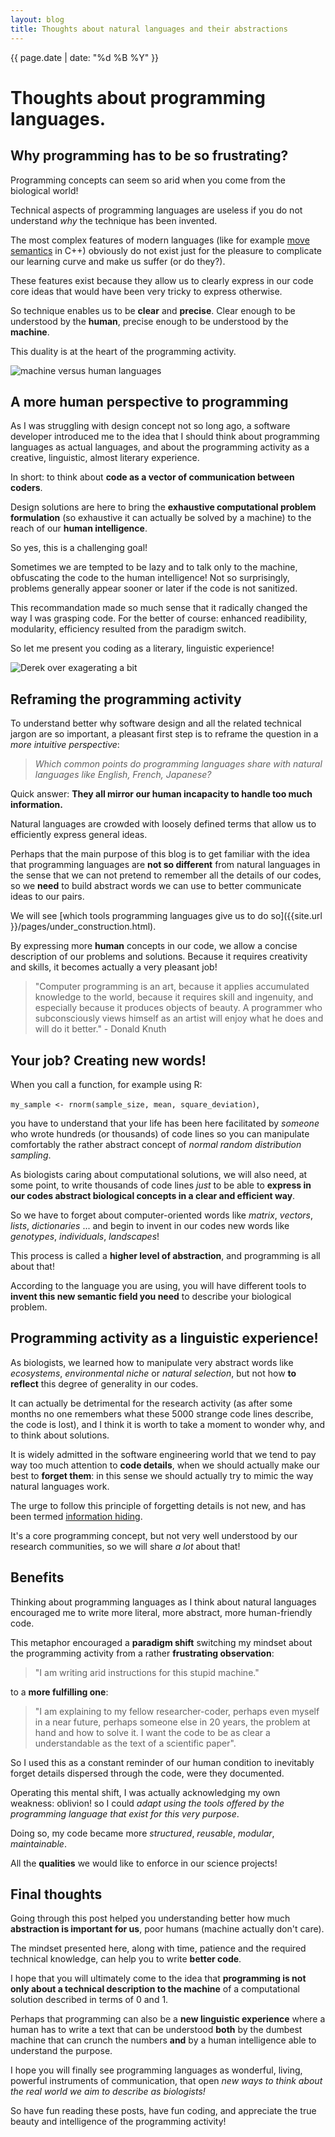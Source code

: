 ```yaml
---
layout: blog
title: Thoughts about natural languages and their abstractions
---
```


{{ page.date | date: "%d %B %Y" }}

# Thoughts about programming languages.

## Why programming has to be so frustrating?

Programming concepts can seem so arid when you come from the biological world!

Technical aspects of programming languages are useless if you do not understand *why* the
technique has been invented.

The most complex features of modern languages (like for example [move semantics](https://stackoverflow.com/questions/3106110/what-are-move-semantics) in C++)
obviously do not exist just for the pleasure to complicate our learning curve and
make us suffer (or do they?).

These features exist because they allow us to clearly express in our code core ideas that
would have been very tricky to express otherwise.

So technique enables us to be **clear** and **precise**. Clear enough to be understood
by the **human**, precise enough to be understood by the **machine**.

This duality is at the heart of the programming activity.

![machine versus human languages]({{site.url}}/pictures/machine_vs_human_languages.jpg)

## A more human perspective to programming

As I was struggling with design concept not so long ago, a software developer introduced me to
the idea that I should think about programming languages as actual languages, and
about the programming activity as a creative, linguistic, almost literary experience.

In short: to think about **code as a vector of communication between coders**.

Design solutions are here to bring the **exhaustive computational problem formulation**
(so exhaustive it can actually be solved by a machine) to the reach of our **human intelligence**.

So yes, this is a challenging goal!

Sometimes we are tempted to be lazy and to talk only to the machine, obfuscating
the code to the human intelligence! Not so surprisingly, problems generally appear
sooner or later if the code is not sanitized.

This recommandation made so much sense that it radically changed the way I was grasping code.
For the better of course: enhanced readibility, modularity, efficiency resulted
from the paradigm switch.

So let me present you coding as a literary, linguistic experience!

![Derek over exagerating a bit]( {{site.url}}/draw/pure_poetry.png)


## Reframing the programming activity

To understand better why software design and all the related technical jargon
are so important, a pleasant first step is to reframe the question in a *more intuitive perspective*:

> *Which common points do programming languages share with natural languages like English, French, Japanese?*

Quick answer: **They all mirror our human incapacity to handle too much information.**

Natural languages are crowded with loosely defined terms that allow us to efficiently express general ideas.

Perhaps that the main purpose of this blog is to get familiar with the idea that
programming languages are **not so different**
from natural languages in the sense that we can not pretend to remember all
the details of our codes, so we **need** to build abstract words we can use
to better communicate ideas to our pairs.

We will see [which tools programming languages give us to do so]({{site.url }}/pages/under_construction.html).

By expressing more **human** concepts in our code, we allow a concise description
of our problems and solutions. Because it requires creativity and skills, it becomes
actually a very pleasant job!

> "Computer programming is an art, because it applies accumulated knowledge to the world, because it requires skill and ingenuity, and especially because it produces objects of beauty. A programmer who subconsciously views himself as an artist will enjoy what he does and will do it better." - Donald Knuth

## Your job? Creating new words!

When you call a function, for example using R:

`my_sample <- rnorm(sample_size, mean, square_deviation)`,

you have to understand that your life has been here facilitated by *someone* who wrote hundreds
(or thousands) of code lines so you can manipulate comfortably the rather abstract
concept of *normal random distribution sampling*.

As biologists caring about computational solutions, we will also need, at some point,
to write thousands of code lines *just* to be able to **express in our codes abstract
biological concepts in a clear and efficient way**.

So we have to forget about computer-oriented words like *matrix*, *vectors*, *lists*, *dictionaries*
 ... and begin to invent in our codes new words like *genotypes*, *individuals*, *landscapes*!

This process is called a **higher level of abstraction**, and programming is all about that!

According to the language you are using, you will have different tools
to **invent this new semantic field you need** to describe your biological problem.

## Programming activity as a linguistic experience!

As biologists, we learned how to manipulate very abstract words like *ecosystems*,
*environmental niche* or *natural selection*, but not how **to reflect** this degree
of generality in our codes.

It can actually be detrimental for the research activity (as after some months no one
remembers what these 5000 strange code lines describe, the code is lost), and I think it is worth
to take a moment to wonder why, and to think about solutions.

It is widely admitted in the software engineering world that we tend to pay way too much attention
to **code details**, when we should actually make our best to **forget them**: in
this sense we should actually try to mimic the way natural languages work.

The urge to follow this principle of forgetting details is not new, and has been termed
[information hiding](https://en.wikipedia.org/wiki/Information_hiding).

It's a core programming concept, but not very
well understood by our research communities, so we will share *a lot* about that!

## Benefits

Thinking about programming languages as I think about natural languages encouraged
me to write more literal, more abstract, more human-friendly code.

This metaphor encouraged a **paradigm shift** switching my mindset about the programming activity from a rather **frustrating observation**:

> "I am writing arid instructions for this stupid machine."

to a **more fulfilling one**:

> "I am explaining to my fellow researcher-coder, perhaps even myself in a near future,
perhaps someone else in 20 years, the problem at hand and how to solve it.
I want the code to be as clear a understandable as the text of a
scientific paper".

So I used this as a constant reminder of our human condition to
inevitably forget details dispersed through the code, were they documented.

Operating this mental shift, I was actually acknowledging my own weakness: oblivion! so I could *adapt using the tools offered by the programming language that exist for this very purpose*.

Doing so, my code became more *structured*, *reusable*, *modular*, *maintainable*.

All the **qualities** we would like to enforce in our science projects!

##  Final thoughts

Going through this post helped you understanding better how much **abstraction is important for us**, poor humans (machine actually don't care).

The mindset presented here, along with time, patience and the required technical knowledge, can help you to write **better code**.

I hope that you will ultimately come to the idea that **programming is not only about a technical description to the machine** of a computational solution described in terms of 0 and 1.

Perhaps that programming can also be a **new linguistic experience** where a human has to write a text that can be understood **both** by the dumbest machine that can crunch
the numbers **and** by a human intelligence able to understand the purpose.

I hope you will finally see programming languages as wonderful, living, powerful instruments of communication, that open *new ways to think about the real world we aim to describe as biologists!*

So have fun reading these posts, have fun coding, and appreciate the true beauty and intelligence of the programming activity!
